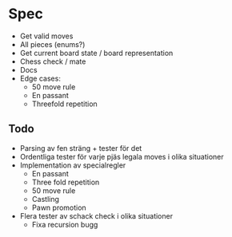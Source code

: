 # Spec

- Get valid moves
- All pieces (enums?)
- Get current board state / board representation
- Chess check / mate
- Docs
- Edge cases:
  - 50 move rule
  - En passant
  - Threefold repetition

## Todo

- Parsing av fen sträng + tester för det
- Ordentliga tester för varje pjäs legala moves i olika situationer
- Implementation av specialregler
  - En passant
  - Three fold repetition
  - 50 move rule
  - Castling
  - Pawn promotion
- Flera tester av schack check i olika situationer
  - Fixa recursion bugg
